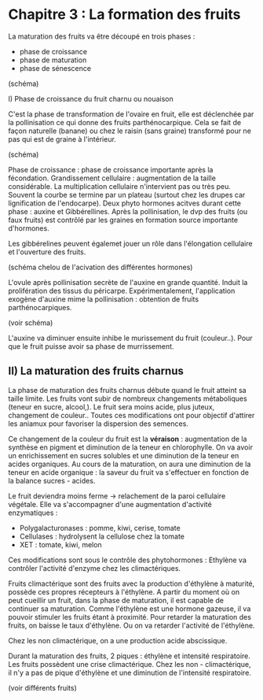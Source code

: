 # Chapitre 3 : La formation des fruits

La maturation des fruits va être découpé en trois phases :

* phase de croissance
* phase de maturation
* phase de sénescence

(schéma)

I) Phase de croissance du fruit charnu ou nouaison

C'est la phase de transformation de l'ovaire en fruit, elle est déclenchée par la pollinisation ce qui donne des fruits parthénocarpique. Cela se fait de façon naturelle (banane) ou chez le raisin (sans graine) transformé pour ne pas qui est de graine à l'intérieur.

(schéma)

Phase de croissance : phase de croissance importante après la fécondation. Grandissement cellulaire : augmentation de la taille considérable. La multiplication cellulaire n'intervient pas ou très peu. Souvent la courbe se termine par un plateau (surtout chez les drupes car lignification de l'endocarpe). Deux phyto hormones acitves durant cette phase : auxine et Gibbérellines. Après la pollinisation, le dvp des fruits (ou faux fruits) est contrôlé par les graines en formation source importante d'hormones.

Les gibbérelines peuvent égalemet jouer un rôle dans l'élongation cellulaire et l'ouverture des fruits.

(schéma chelou de l'acivation des différentes hormones)

L'ovule après pollinisation secrète de l'auxine en grande quantité. Induit la prolifération des tissus du péricarpe. Expérimentalement, l'application exogène d'auxine mime la pollinisation : obtention de fruits parthénocarpiques.

(voir schéma)

L'auxine va diminuer ensuite inhibe le murissement du fruit (couleur..). Pour que le fruit puisse avoir sa phase de murrissement.

## II) La maturation des fruits charnus

La phase de maturation des fruits charnus débute quand le fruit atteint sa taille limite. Les fruits vont subir de nombreux changements métaboliques (teneur en sucre, alcool,). Le fruit sera moins acide, plus juteux, changement de couleur.. Toutes ces modifications ont pour objectif d'attirer les aniamux pour favoriser la dispersion des semences.

Ce changement de la couleur du fruit est la **véraison** : augmentation de la synthèse en pigment et diminution de la teneur en chlorophylle. On va avoir un enrichissement en sucres solubles et une diminution de la teneur en acides organiques. Au cours de la maturation, on aura une diminution de la teneur en acide organique : la saveur du fruit va s'effectuer en fonction de la balance sucres - acides. 

Le fruit deviendra moins ferme -> relachement de la paroi cellulaire végétale. Elle va s'accompagner d'une augmentation d'activité enzymatiques :

* Polygalacturonases : pomme, kiwi, cerise, tomate
* Cellulases : hydrolysent la cellulose chez la tomate
* XET : tomate, kiwi, melon

Ces modifications sont sous le contrôle des phytohormones : Ethylène va contrôler l'activité d'enzyme chez les climactériques.

Fruits climactérique sont des fruits avec la production d'éthylène à maturité, possède ces propres récepteurs à l'éthylène. A partir du moment où on peut cueillir un fruit, dans la phase de maturation, il est capable de continuer sa maturation. Comme l'éthylène est une hormone gazeuse, il va pouvoir stimuler les fruits étant à proximité. Pour retarder la maturation des fruits, on baisse le taux d'éthylène. Ou on va retarder l'activité de l'éthylène.

Chez les non climactérique, on a une production acide abscissique. 

Durant la maturation des fruits, 2 piques : éthylène et intensité respiratoire. Les fruits possèdent une crise climactérique. Chez les non - climactérique, il n'y a pas de pique d'éthylène et une diminution de l'intensité respiratoire. 

(voir différents fruits)










